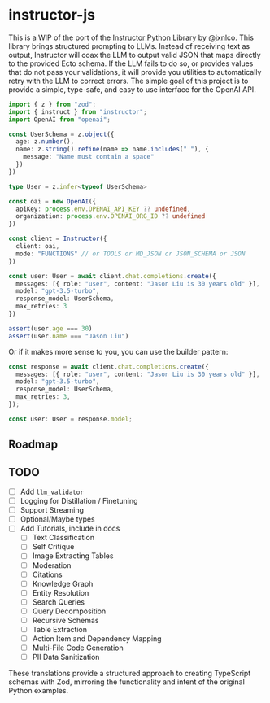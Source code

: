 # instructor-js

This is a WIP of the port of the [Instructor Python Library](https://github.com/jxnl/instructor) by [@jxnlco](https://twitter.com/jxnlco).
This library brings structured prompting to LLMs. Instead of receiving text as output, Instructor will coax the LLM to output valid JSON that maps directly to the provided Ecto schema.
If the LLM fails to do so, or provides values that do not pass your validations, it will provide you utilities to automatically retry with the LLM to correct errors.
The simple goal of this project is to provide a simple, type-safe, and easy to use interface for the OpenAI API.

```ts
import { z } from "zod";
import { instruct } from "instructor";
import OpenAI from "openai";

const UserSchema = z.object({
  age: z.number(),
  name: z.string().refine(name => name.includes(" "), {
    message: "Name must contain a space"
  })
})

type User = z.infer<typeof UserSchema>

const oai = new OpenAI({
  apiKey: process.env.OPENAI_API_KEY ?? undefined,
  organization: process.env.OPENAI_ORG_ID ?? undefined
})

const client = Instructor({
  client: oai,
  mode: "FUNCTIONS" // or TOOLS or MD_JSON or JSON_SCHEMA or JSON
})

const user: User = await client.chat.completions.create({
  messages: [{ role: "user", content: "Jason Liu is 30 years old" }],
  model: "gpt-3.5-turbo",
  response_model: UserSchema,
  max_retries: 3
})

assert(user.age === 30)
assert(user.name === "Jason Liu")
```

Or if it makes more sense to you, you can use the builder pattern:

```ts
const response = await client.chat.completions.create({
  messages: [{ role: "user", content: "Jason Liu is 30 years old" }],
  model: "gpt-3.5-turbo",
  response_model: UserSchema,
  max_retries: 3,
});

const user: User = response.model;
```

## Roadmap


## TODO

- [ ] Add `llm_validator`
- [ ] Logging for Distillation / Finetuning
- [ ] Support Streaming
- [ ] Optional/Maybe types
- [ ] Add Tutorials, include in docs
    - [ ] Text Classification
    - [ ] Self Critique
    - [ ] Image Extracting Tables
    - [ ] Moderation
    - [ ] Citations
    - [ ] Knowledge Graph
    - [ ] Entity Resolution
    - [ ] Search Queries
    - [ ] Query Decomposition
    - [ ] Recursive Schemas
    - [ ] Table Extraction
    - [ ] Action Item and Dependency Mapping
    - [ ] Multi-File Code Generation
    - [ ] PII Data Sanitization

These translations provide a structured approach to creating TypeScript schemas with Zod, mirroring the functionality and intent of the original Python examples.
